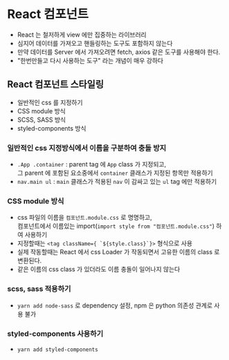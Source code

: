 # React 컴포넌트

- React 는 철저하게 view 에만 집중하는 라이브러리
- 심지어 데이터를 가져오고 핸들링하는 도구도 포함하지 않는다
- 만약 데이터를 Server 에서 가져오려면 fetch, axios 같은 도구를 사용해야 한다.
- "한번만들고 다시 사용하는 도구" 라는 개념이 매우 강하다

## React 컴포넌트 스타일링

- 일반적인 css 를 지정하기
- CSS module 방식
- SCSS, SASS 방식
- styled-components 방식

### 일반적인 css 지정방식에서 이름을 구분하여 충돌 방지

- `.App .container` : parent tag 에 `App` class 가 지정되고,  
  그 parent 에 포함된 요소중에서 `container` 클래스가 지정된 항목만 적용하기
- `nav.main ul` : `main` 클래스가 적용된 `nav` 이 감싸고 있는 `ul` tag 에만 적용하기

### CSS module 방식

- css 파일의 이름을 `컴포넌트.module.css` 로 명명하고,  
  컴포넌트에서 이름있는 import(`import style from "컴포넌트.module.css"`) 하여 사용하기
- 지정할때는 `` <tag className={ `${style.class}`}> `` 형식으로 사용
- 실제 작동할때는 React 에서 css Loader 가 작동되면서 고유한 이름의 class 로 변환된다.
- 같은 이름의 css class 가 있더라도 이름 충돌이 일어나지 않는다

### scss, sass 적용하기

- `yarn add node-sass` 로 dependency 설정, npm 은 python 의존성 관계로 사용 불가

### styled-components 사용하기

- `yarn add styled-components`
